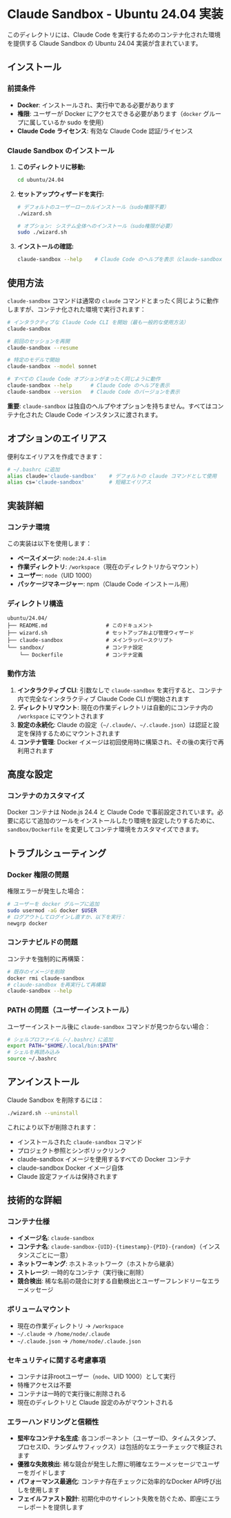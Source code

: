 # Claude Sandbox - Ubuntu 24.04 実装

このディレクトリには、Claude Code を実行するためのコンテナ化された環境を提供する Claude Sandbox の Ubuntu 24.04 実装が含まれています。

## インストール

### 前提条件

- **Docker**: インストールされ、実行中である必要があります
- **権限**: ユーザーが Docker にアクセスできる必要があります（`docker` グループに属しているか sudo を使用）
- **Claude Code ライセンス**: 有効な Claude Code 認証/ライセンス

### Claude Sandbox のインストール

1. **このディレクトリに移動:**
   ```bash
   cd ubuntu/24.04
   ```

2. **セットアップウィザードを実行:**
   ```bash
   # デフォルトのユーザーローカルインストール（sudo権限不要）
   ./wizard.sh
   
   # オプション: システム全体へのインストール（sudo権限が必要）
   sudo ./wizard.sh
   ```

3. **インストールの確認:**
   ```bash
   claude-sandbox --help    # Claude Code のヘルプを表示（claude-sandbox のヘルプではありません）
   ```

## 使用方法

`claude-sandbox` コマンドは通常の `claude` コマンドとまったく同じように動作しますが、コンテナ化された環境で実行されます：

```bash
# インタラクティブな Claude Code CLI を開始（最も一般的な使用方法）
claude-sandbox

# 前回のセッションを再開
claude-sandbox --resume

# 特定のモデルで開始
claude-sandbox --model sonnet

# すべての Claude Code オプションがまったく同じように動作
claude-sandbox --help      # Claude Code のヘルプを表示
claude-sandbox --version   # Claude Code のバージョンを表示
```

**重要**: `claude-sandbox` は独自のヘルプやオプションを持ちません。すべてはコンテナ化された Claude Code インスタンスに渡されます。

## オプションのエイリアス

便利なエイリアスを作成できます：

```bash
# ~/.bashrc に追加
alias claude='claude-sandbox'    # デフォルトの claude コマンドとして使用
alias cs='claude-sandbox'        # 短縮エイリアス
```

## 実装詳細

### コンテナ環境

この実装は以下を使用します：
- **ベースイメージ**: `node:24.4-slim`
- **作業ディレクトリ**: `/workspace`（現在のディレクトリからマウント）
- **ユーザー**: `node`（UID 1000）
- **パッケージマネージャー**: npm（Claude Code インストール用）

### ディレクトリ構造

```
ubuntu/24.04/
├── README.md                   # このドキュメント
├── wizard.sh                   # セットアップおよび管理ウィザード
├── claude-sandbox              # メインラッパースクリプト
└── sandbox/                    # コンテナ設定
    └── Dockerfile              # コンテナ定義
```

### 動作方法

1. **インタラクティブ CLI**: 引数なしで `claude-sandbox` を実行すると、コンテナ内で完全なインタラクティブ Claude Code CLI が開始されます
2. **ディレクトリマウント**: 現在の作業ディレクトリは自動的にコンテナ内の `/workspace` にマウントされます
3. **設定の永続化**: Claude の設定（`~/.claude/`、`~/.claude.json`）は認証と設定を保持するためにマウントされます
4. **コンテナ管理**: Docker イメージは初回使用時に構築され、その後の実行で再利用されます

## 高度な設定

### コンテナのカスタマイズ

Docker コンテナは Node.js 24.4 と Claude Code で事前設定されています。必要に応じて追加のツールをインストールしたり環境を設定したりするために、`sandbox/Dockerfile` を変更してコンテナ環境をカスタマイズできます。

## トラブルシューティング

### Docker 権限の問題

権限エラーが発生した場合：

```bash
# ユーザーを docker グループに追加
sudo usermod -aG docker $USER
# ログアウトしてログインし直すか、以下を実行：
newgrp docker
```

### コンテナビルドの問題

コンテナを強制的に再構築：

```bash
# 既存のイメージを削除
docker rmi claude-sandbox
# claude-sandbox を再実行して再構築
claude-sandbox --help
```

### PATH の問題（ユーザーインストール）

ユーザーインストール後に `claude-sandbox` コマンドが見つからない場合：

```bash
# シェルプロファイル（~/.bashrc）に追加
export PATH="$HOME/.local/bin:$PATH"
# シェルを再読み込み
source ~/.bashrc
```

## アンインストール

Claude Sandbox を削除するには：

```bash
./wizard.sh --uninstall
```

これにより以下が削除されます：
- インストールされた `claude-sandbox` コマンド
- プロジェクト参照とシンボリックリンク  
- claude-sandbox イメージを使用するすべての Docker コンテナ
- claude-sandbox Docker イメージ自体
- Claude 設定ファイルは保持されます

## 技術的な詳細

### コンテナ仕様

- **イメージ名**: `claude-sandbox`
- **コンテナ名**: `claude-sandbox-{UID}-{timestamp}-{PID}-{random}`（インスタンスごとに一意）
- **ネットワーキング**: ホストネットワーク（ホストから継承）
- **ストレージ**: 一時的なコンテナ（実行後に削除）
- **競合検出**: 稀な名前の競合に対する自動検出とユーザーフレンドリーなエラーメッセージ

### ボリュームマウント

- 現在の作業ディレクトリ → `/workspace`
- `~/.claude` → `/home/node/.claude`
- `~/.claude.json` → `/home/node/.claude.json`

### セキュリティに関する考慮事項

- コンテナは非rootユーザー（`node`、UID 1000）として実行
- 特権アクセスは不要
- コンテナは一時的で実行後に削除される
- 現在のディレクトリと Claude 設定のみがマウントされる

### エラーハンドリングと信頼性

- **堅牢なコンテナ名生成**: 各コンポーネント（ユーザーID、タイムスタンプ、プロセスID、ランダムサフィックス）は包括的なエラーチェックで検証されます
- **優雅な失敗検出**: 稀な競合が発生した際に明確なエラーメッセージでユーザーをガイドします
- **パフォーマンス最適化**: コンテナ存在チェックに効率的なDocker API呼び出しを使用します
- **フェイルファスト設計**: 初期化中のサイレント失敗を防ぐため、即座にエラーレポートを提供します
